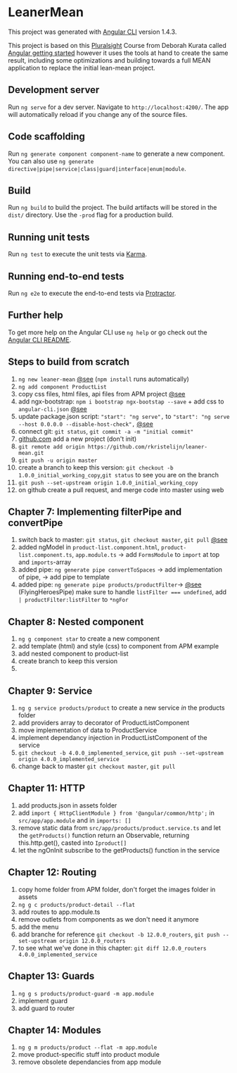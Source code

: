 # LeanerMean

This project was generated with [Angular CLI](https://github.com/angular/angular-cli) version 1.4.3.

This project is based on this [Pluralsight](https://app.pluralsight.com/player?name=angular-2-getting-started-update-m7&clip=5&course=angular-2-getting-started-update&author=deborah-kurata) Course from Deborah Kurata called [Angular getting started](https://app.pluralsight.com/player?name=angular-2-getting-started-update-m7&clip=5&course=angular-2-getting-started-update&author=deborah-kurata) however it uses the tools at hand to create the same result, including some optimizations and building towards a full MEAN application to replace the initial lean-mean project.

## Development server

Run `ng serve` for a dev server. Navigate to `http://localhost:4200/`. The app will automatically reload if you change any of the source files.

## Code scaffolding

Run `ng generate component component-name` to generate a new component. You can also use `ng generate directive|pipe|service|class|guard|interface|enum|module`.

## Build

Run `ng build` to build the project. The build artifacts will be stored in the `dist/` directory. Use the `-prod` flag for a production build.

## Running unit tests

Run `ng test` to execute the unit tests via [Karma](https://karma-runner.github.io).

## Running end-to-end tests

Run `ng e2e` to execute the end-to-end tests via [Protractor](http://www.protractortest.org/).

## Further help

To get more help on the Angular CLI use `ng help` or go check out the [Angular CLI README](https://github.com/angular/angular-cli/blob/master/README.md).

## Steps to build from scratch
1. `ng new leaner-mean` [@see](https://cli.angular.io/) (`npm install` runs automatically)
2. `ng add component ProductList`
3. copy css files, html files, api files from APM project [@see](https://github.com/adamip/DeborahK_Angular2_GettingStarted)
4. add ngx-bootstrap: `npm i bootstrap ngx-bootstap --save` + add css to `angular-cli.json` [@see](https://github.com/valor-software/ngx-bootstrap/blob/development/docs/getting-started/ng-cli.md)
5. update package.json script: `"start": "ng serve",` to `"start": "ng serve --host 0.0.0.0 --disable-host-check",` [@see](https://github.com/angular/angular-cli)
6. connect git: `git status`, `git commit -a -m "initial commit"`
7. [github.com](https://github.com/new) add a new project (don't init)
8. `git remote add origin https://github.com/rkristelijn/leaner-mean.git`
9. `git push -u origin master`
10. create a branch to keep this version: `git checkout -b 1.0.0_initial_working_copy`,`git status` to see you are on the branch
11. `git push --set-upstream origin 1.0.0_initial_working_copy`
12. on github create a pull request, and merge code into master using web 

## Chapter 7: Implementing filterPipe and convertPipe
1. switch back to master: `git status`, `git checkout master`, `git pull` [@see](https://confluence.atlassian.com/bitbucket/use-a-git-branch-to-merge-a-file-681902555.html)
2. added ngModel in `product-list.component.html`, `product-list.component.ts`, `app.module.ts` -> add `FormsModule` to `import` at top and `imports`-array
3. added pipe: `ng generate pipe convertToSpaces` -> add implementation of pipe, -> add pipe to template
4. added pipe: `ng generate pipe products/productFilter`-> [@see](https://angular.io/guide/pipes) (FlyingHeroesPipe) make sure to handle `listFilter === undefined`, add ` | productFilter:listFilter` to `*ngFor`

## Chapter 8: Nested component
1. `ng g component star` to create a new component
2. add template (html) and style (css) to component from APM example
3. add nested component to product-list
4. create branch to keep this version
5. 
## Chapter 9: Service
1. `ng g service products/product` to create a new service *in* the products folder
2. add providers array to decorator of ProductListComponent
3. move implementation of data to ProductService
4. implement dependancy injection in ProductListComponent of the service 
5. `git checkout -b 4.0.0_implemented_service`, `git push --set-upstream origin 4.0.0_implemented_service`
5. change back to master `git checkout master`, `git pull`

## Chapter 11: HTTP
1. add products.json in assets folder
2. add `import { HttpClientModule } from '@angular/common/http';` in `src/app/app.module` and in `imports: []`
2. remove static data from `src/app/products/product.service.ts` and let the `getProducts()` function return an Observable, returning this.http.get(), casted into `Iproduct[]`
3. let the ngOnInit subscribe to the getProducts() function in the service

## Chapter 12: Routing
1. copy home folder from APM folder, don't forget the images folder in assets
2. `ng g c products/product-detail --flat`
3. add routes to app.module.ts
4. remove outlets from components as we don't need it anymore
5. add the menu
6. add branche for reference `git checkout -b 12.0.0_routers`, `git push --set-upstream origin 12.0.0_routers`
7. to see what we've done in this chapter: `git diff 12.0.0_routers 4.0.0_implemented_service`

## Chapter 13: Guards
1. `ng g s products/product-guard -m app.module`
2. implement guard
3. add guard to router

## Chapter 14: Modules
1. `ng g m products/product --flat -m app.module`
2. move product-specific stuff into product module
3. remove obsolete dependancies from app module
